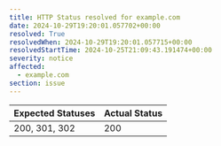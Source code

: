 ```yaml
---
title: HTTP Status resolved for example.com
date: 2024-10-29T19:20:01.057702+00:00
resolved: True
resolvedWhen: 2024-10-29T19:20:01.057715+00:00
resolvedStartTime: 2024-10-25T21:09:43.191474+00:00
severity: notice
affected:
  - example.com
section: issue
---
```


| Expected Statuses | Actual Status  |
|-------------------|----------------|
| 200, 301, 302 | 200 |

